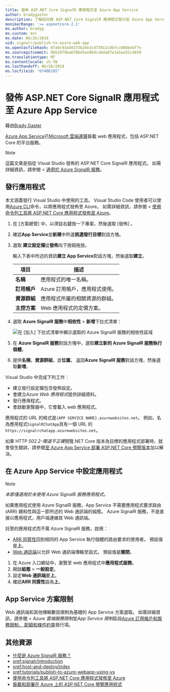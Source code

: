 ```yaml
---
title: 發佈 ASP.NET Core SignalR 應用程式至 Azure App Service
author: bradygaster
description: 了解如何將 ASP.NET Core SignalR 應用程式發行至 Azure App Service。
monikerRange: '>= aspnetcore-2.1'
ms.author: bradyg
ms.custom: mvc
ms.date: 06/26/2019
uid: signalr/publish-to-azure-web-app
ms.openlocfilehash: 87a9c93add373b24e3c473912cdbfcc00bbebf7e
ms.sourcegitcommit: 9bb29f9ba6f0645ee8b9cabda07e3a5aa52cd659
ms.translationtype: MT
ms.contentlocale: zh-TW
ms.lasthandoff: 06/26/2019
ms.locfileid: "67406105"
---
```

# <a name="publish-an-aspnet-core-signalr-app-to-azure-app-service"></a>發佈 ASP.NET Core SignalR 應用程式至 Azure App Service

藉由[Brady Gaster](https://twitter.com/bradygaster)

[Azure App Service](/azure/app-service/app-service-web-overview)已[Microsoft 雲端運算](https://azure.microsoft.com/)裝載 web 應用程式，包括 ASP.NET Core 的平台服務。

> [!NOTE]
> 這篇文章是指從 Visual Studio 發佈的 ASP.NET Core SignalR 應用程式。 如需詳細資訊，請參閱 <<c0> [ 適用於 Azure SignalR 服務](https://azure.microsoft.com/services/signalr-service)。

## <a name="publish-the-app"></a>發行應用程式

本文涵蓋發行 Visual Studio 中使用的工具。 Visual Studio Code 使用者可以使用[Azure CLI](/cli/azure)命令，以將應用程式發佈至 Azure。 如需詳細資訊，請參閱 <<c0> [ 使用命令列工具將 ASP.NET Core 應用程式發佈至 Azure](/azure/app-service/app-service-web-get-started-dotnet)。

1. 在 [方案總管]  中，以滑鼠右鍵按一下專案，然後選取 [發佈]  。

1. 確認**App Service**並**新建**中所選**挑選發行目標**對話方塊。

1. 選取 **建立設定檔**從**發佈**向下按鈕拖放。

   輸入下表中所述的資訊**建立 App Service**對話方塊，然後選取**建立**。

   | 項目               | 描述 |
   | ------------------ | ----------- |
   | **名稱**           | 應用程式的唯一名稱。 |
   | **訂用帳戶**   | Azure 訂用帳戶，應用程式使用。 |
   | **資源群組** | 應用程式所屬的相關資源的群組。 |
   | **主控方案**   | Web 應用程式的定價方案。 |

1. 選取  **Azure SignalR 服務**中**相依性** > **新增**下拉式清單：

   ![在 [加入] 下拉式清單中顯示選取的 Azure SignalR 服務的相依性區域](publish-to-azure-web-app/_static/signalr-service-dependency.png)

1. 在  **Azure SignalR 服務**對話方塊中，選取**建立新的 Azure SignalR 服務執行個體**。

1. 提供**名稱**，**資源群組**，並**位置**。 返回**Azure SignalR 服務**對話方塊，然後選取**新增**。

Visual Studio 中完成下列工作：

* 建立發行設定檔包含發佈設定。
* 會建立*Azure Web 應用程式*提供詳細資料。
* 發行應用程式。
* 會啟動瀏覽器中，它會載入 web 應用程式。

應用程式的 URL 的格式是`{APP SERVICE NAME}.azurewebsites.net`。 例如，名為應用程式`SignalRChatApp`具有一個 URL 的`https://signalrchatapp.azurewebsites.net`。

如果 HTTP *502.2-閘道不正確*預覽.NET Core 版本為目標的應用程式部署時，就會發生錯誤，請參閱[至 Azure App Service 部署 ASP.NET Core 預覽版本](xref:host-and-deploy/azure-apps/index#deploy-aspnet-core-preview-release-to-azure-app-service)加以解決。

## <a name="configure-the-app-in-azure-app-service"></a>在 Azure App Service 中設定應用程式

> [!NOTE]
> *本節僅適用於未使用 Azure SignalR 服務應用程式。*
>
> 如果應用程式使用 Azure SignalR 服務，App Service 不需要應用程式要求路由 (ARR) 親和性與這一節所述的 Web 通訊端的組態。 Azure SignalR 服務，不是直接以應用程式，用戶端連線其 Web 通訊端。

託管的應用程式而不需 Azure SignalR 服務，啟用：

* [ARR 同質性](https://azure.github.io/AppService/2016/05/16/Disable-Session-affinity-cookie-(ARR-cookie)-for-Azure-web-apps.html)回到相同的 App Service 執行個體的路由要求的使用者。 預設值是**上**。
* [Web 通訊端](xref:fundamentals/websockets)以允許 Web 通訊端傳輸至函式。 預設值是**關閉**。

1. 在 Azure 入口網站中，瀏覽至 web 應用程式中**應用程式服務**。
1. 開啟**組態** > **一般設定**。
1. 設定**Web 通訊端**要**上**。
1. 確認**ARR 同質性**設為**上**。

## <a name="app-service-plan-limits"></a>App Service 方案限制

Web 通訊端和其他傳輸數目限制為基礎的 App Service 方案選取。 如需詳細資訊，請參閱 < *Azure 雲端服務限制*並*App Service 限制*區段[Azure 訂用帳戶和服務限制、 配額和條件約束](/azure/azure-subscription-service-limits#app-service-limits)發行項。

## <a name="additional-resources"></a>其他資源

* [什麼是 Azure SignalR 服務？](/azure/azure-signalr/signalr-overview)
* <xref:signalr/introduction>
* <xref:host-and-deploy/index>
* <xref:tutorials/publish-to-azure-webapp-using-vs>
* [使用命令列工具將 ASP.NET Core 應用程式發佈至 Azure](/azure/app-service/app-service-web-get-started-dotnet)
* [裝載和部署在 Azure 上的 ASP.NET Core 預覽應用程式](xref:host-and-deploy/azure-apps/index#deploy-aspnet-core-preview-release-to-azure-app-service)
